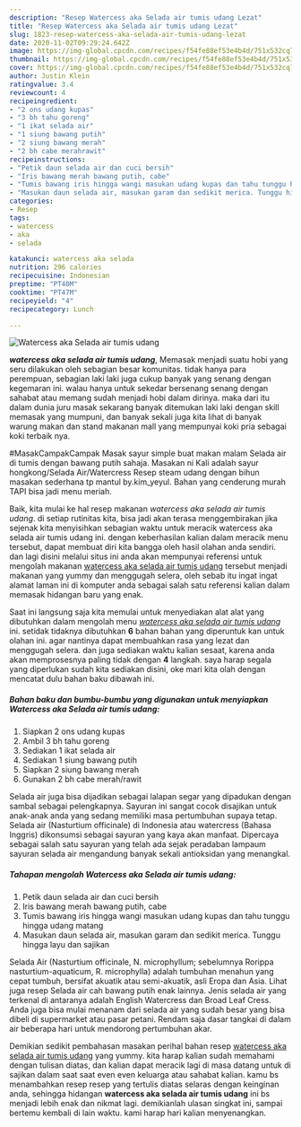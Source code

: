 ```yaml
---
description: "Resep Watercess aka Selada air tumis udang Lezat"
title: "Resep Watercess aka Selada air tumis udang Lezat"
slug: 1823-resep-watercess-aka-selada-air-tumis-udang-lezat
date: 2020-11-02T09:29:24.642Z
image: https://img-global.cpcdn.com/recipes/f54fe88ef53e4b4d/751x532cq70/watercess-aka-selada-air-tumis-udang-foto-resep-utama.jpg
thumbnail: https://img-global.cpcdn.com/recipes/f54fe88ef53e4b4d/751x532cq70/watercess-aka-selada-air-tumis-udang-foto-resep-utama.jpg
cover: https://img-global.cpcdn.com/recipes/f54fe88ef53e4b4d/751x532cq70/watercess-aka-selada-air-tumis-udang-foto-resep-utama.jpg
author: Justin Klein
ratingvalue: 3.4
reviewcount: 4
recipeingredient:
- "2 ons udang kupas"
- "3 bh tahu goreng"
- "1 ikat selada air"
- "1 siung bawang putih"
- "2 siung bawang merah"
- "2 bh cabe merahrawit"
recipeinstructions:
- "Petik daun selada air dan cuci bersih"
- "Iris bawang merah bawang putih, cabe"
- "Tumis bawang iris hingga wangi masukan udang kupas dan tahu tunggu hingga udang matang"
- "Masukan daun selada air, masukan garam dan sedikit merica. Tunggu hingga layu dan sajikan"
categories:
- Resep
tags:
- watercess
- aka
- selada

katakunci: watercess aka selada 
nutrition: 296 calories
recipecuisine: Indonesian
preptime: "PT40M"
cooktime: "PT47M"
recipeyield: "4"
recipecategory: Lunch

---
```



![Watercess aka Selada air tumis udang](https://img-global.cpcdn.com/recipes/f54fe88ef53e4b4d/751x532cq70/watercess-aka-selada-air-tumis-udang-foto-resep-utama.jpg)

<b><i>watercess aka selada air tumis udang</i></b>, Memasak menjadi suatu hobi yang seru dilakukan oleh sebagian besar komunitas. tidak hanya para perempuan, sebagian laki laki juga cukup banyak yang senang dengan kegemaran ini. walau hanya untuk sekedar bersenang senang dengan sahabat atau memang sudah menjadi hobi dalam dirinya. maka dari itu dalam dunia juru masak sekarang banyak ditemukan laki laki dengan skill memasak yang mumpuni, dan banyak sekali juga kita lihat di banyak warung makan dan stand makanan mall yang mempunyai koki pria sebagai koki terbaik nya.

#MasakCampakCampak Masak sayur simple buat makan malam Selada air di tumis dengan bawang putih sahaja. Masakan ni Kali adalah sayur hongkong/Selada Air/Watercress Resep steam udang dengan bihun masakan sederhana tp mantul by.kim_yeyul. Bahan yang cenderung murah TAPI bisa jadi menu meriah.

Baik, kita mulai ke hal resep makanan <i>watercess aka selada air tumis udang</i>. di setiap rutinitas kita, bisa jadi akan terasa menggembirakan jika sejenak kita menyisihkan sebagian waktu untuk meracik watercess aka selada air tumis udang ini. dengan keberhasilan kalian dalam meracik menu tersebut, dapat membuat diri kita bangga oleh hasil olahan anda sendiri. dan lagi disini melalui situs ini anda akan mempunyai referensi untuk mengolah makanan <u>watercess aka selada air tumis udang</u> tersebut menjadi makanan yang yummy dan menggugah selera, oleh sebab itu ingat ingat alamat laman ini di komputer anda sebagai salah satu referensi kalian dalam memasak hidangan baru yang enak.


Saat ini langsung saja kita memulai untuk menyediakan alat alat yang dibutuhkan dalam mengolah menu <u><i>watercess aka selada air tumis udang</i></u> ini. setidak tidaknya dibutuhkan <b>6</b> bahan bahan yang diperuntuk kan untuk olahan ini. agar nantinya dapat membuahkan rasa yang lezat dan menggugah selera. dan juga sediakan waktu kalian sesaat, karena anda akan memprosesnya paling tidak dengan <b>4</b> langkah. saya harap segala yang diperlukan sudah kita sediakan disini, oke mari kita olah dengan mencatat dulu bahan baku dibawah ini.

<!--inarticleads1-->

##### Bahan baku dan bumbu-bumbu yang digunakan untuk menyiapkan Watercess aka Selada air tumis udang:

1. Siapkan 2 ons udang kupas
1. Ambil 3 bh tahu goreng
1. Sediakan 1 ikat selada air
1. Sediakan 1 siung bawang putih
1. Siapkan 2 siung bawang merah
1. Gunakan 2 bh cabe merah/rawit


Selada air juga bisa dijadikan sebagai lalapan segar yang dipadukan dengan sambal sebagai pelengkapnya. Sayuran ini sangat cocok disajikan untuk anak-anak anda yang sedang memiliki masa pertumbuhan supaya tetap. Selada air (Nasturtium officinale) di Indonesia atau watercress (Bahasa Inggris) dikonsumsi sebagai sayuran yang kaya akan manfaat. Dipercaya sebagai salah satu sayuran yang telah ada sejak peradaban lampaum sayuran selada air mengandung banyak sekali antioksidan yang menangkal. 

<!--inarticleads2-->

##### Tahapan mengolah Watercess aka Selada air tumis udang:

1. Petik daun selada air dan cuci bersih
1. Iris bawang merah bawang putih, cabe
1. Tumis bawang iris hingga wangi masukan udang kupas dan tahu tunggu hingga udang matang
1. Masukan daun selada air, masukan garam dan sedikit merica. Tunggu hingga layu dan sajikan


Selada Air (Nasturtium officinale, N. microphyllum; sebelumnya Rorippa nasturtium-aquaticum, R. microphylla) adalah tumbuhan menahun yang cepat tumbuh, bersifat akuatik atau semi-akuatik, asli Eropa dan Asia. Lihat juga resep Selada air cah bawang putih enak lainnya. Jenis selada air yang terkenal di antaranya adalah English Watercress dan Broad Leaf Cress. Anda juga bisa mulai menanam dari selada air yang sudah besar yang bisa dibeli di supermarket atau pasar petani. Rendam saja dasar tangkai di dalam air beberapa hari untuk mendorong pertumbuhan akar. 

Demikian sedikit pembahasan masakan perihal bahan resep <u>watercess aka selada air tumis udang</u> yang yummy. kita harap kalian sudah memahami dengan tulisan diatas, dan kalian dapat meracik lagi di masa datang untuk di sajikan dalam saat saat even even keluarga atau sahabat kalian. kamu bs menambahkan resep resep yang tertulis diatas selaras dengan keinginan anda, sehingga hidangan <b>watercess aka selada air tumis udang</b> ini bs menjadi lebih enak dan nikmat lagi. demikianlah ulasan singkat ini, sampai bertemu kembali di lain waktu. kami harap hari kalian menyenangkan.
